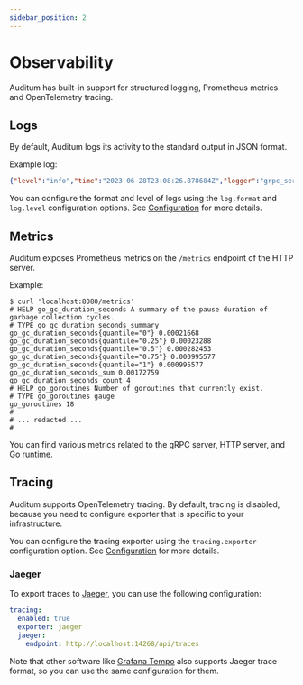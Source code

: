 ```yaml
---
sidebar_position: 2
---
```


# Observability

Auditum has built-in support for structured logging, Prometheus metrics and 
OpenTelemetry tracing.

## Logs

By default, Auditum logs its activity to the standard output in JSON format.

Example log:

```json
{"level":"info","time":"2023-06-28T23:08:26.878684Z","logger":"grpc_server_controller","caller":"grpcx/server_controller.go:33","msg":"Starting gRPC server...","addr":":9090"}
```

You can configure the format and level of logs using the `log.format` and 
`log.level` configuration options. See [Configuration](/docs/getting-started/configuration)
for more details.

## Metrics

Auditum exposes Prometheus metrics on the `/metrics` endpoint of the HTTP server.

Example:

```shell
$ curl 'localhost:8080/metrics'
# HELP go_gc_duration_seconds A summary of the pause duration of garbage collection cycles.
# TYPE go_gc_duration_seconds summary
go_gc_duration_seconds{quantile="0"} 0.00021668
go_gc_duration_seconds{quantile="0.25"} 0.00023288
go_gc_duration_seconds{quantile="0.5"} 0.000282453
go_gc_duration_seconds{quantile="0.75"} 0.000995577
go_gc_duration_seconds{quantile="1"} 0.000995577
go_gc_duration_seconds_sum 0.00172759
go_gc_duration_seconds_count 4
# HELP go_goroutines Number of goroutines that currently exist.
# TYPE go_goroutines gauge
go_goroutines 18
# 
# ... redacted ...
#
```

You can find various metrics related to the gRPC server, HTTP server, and Go 
runtime.

## Tracing

Auditum supports OpenTelemetry tracing. By default, tracing is disabled, because
you need to configure exporter that is specific to your infrastructure.

You can configure the tracing exporter using the `tracing.exporter`
configuration option. See [Configuration](/docs/getting-started/configuration) for more details.

### Jaeger

To export traces to [Jaeger](https://www.jaegertracing.io/), you can use the following configuration:

```yaml
tracing:
  enabled: true
  exporter: jaeger
  jaeger:
    endpoint: http://localhost:14268/api/traces
```

Note that other software like [Grafana Tempo](https://grafana.com/oss/tempo/)
also supports Jaeger trace format, so you can use the same configuration for
them.
